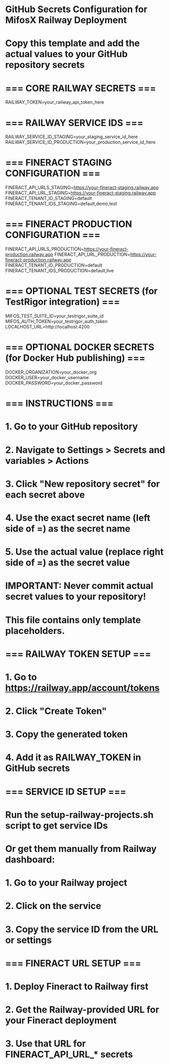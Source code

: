 # GitHub Secrets Configuration for MifosX Railway Deployment
# Copy this template and add the actual values to your GitHub repository secrets

# === CORE RAILWAY SECRETS ===
RAILWAY_TOKEN=your_railway_api_token_here

# === RAILWAY SERVICE IDS ===
RAILWAY_SERVICE_ID_STAGING=your_staging_service_id_here
RAILWAY_SERVICE_ID_PRODUCTION=your_production_service_id_here

# === FINERACT STAGING CONFIGURATION ===
FINERACT_API_URLS_STAGING=https://your-fineract-staging.railway.app
FINERACT_API_URL_STAGING=https://your-fineract-staging.railway.app
FINERACT_TENANT_ID_STAGING=default
FINERACT_TENANT_IDS_STAGING=default,demo,test

# === FINERACT PRODUCTION CONFIGURATION ===
FINERACT_API_URLS_PRODUCTION=https://your-fineract-production.railway.app
FINERACT_API_URL_PRODUCTION=https://your-fineract-production.railway.app
FINERACT_TENANT_ID_PRODUCTION=default
FINERACT_TENANT_IDS_PRODUCTION=default,live

# === OPTIONAL TEST SECRETS (for TestRigor integration) ===
MIFOS_TEST_SUITE_ID=your_testrigor_suite_id
MIFOS_AUTH_TOKEN=your_testrigor_auth_token
LOCALHOST_URL=http://localhost:4200

# === OPTIONAL DOCKER SECRETS (for Docker Hub publishing) ===
DOCKER_ORGANIZATION=your_docker_org
DOCKER_USER=your_docker_username
DOCKER_PASSWORD=your_docker_password

# === INSTRUCTIONS ===
# 1. Go to your GitHub repository
# 2. Navigate to Settings > Secrets and variables > Actions
# 3. Click "New repository secret" for each secret above
# 4. Use the exact secret name (left side of =) as the secret name
# 5. Use the actual value (replace right side of =) as the secret value
#
# IMPORTANT: Never commit actual secret values to your repository!
# This file contains only template placeholders.

# === RAILWAY TOKEN SETUP ===
# 1. Go to https://railway.app/account/tokens
# 2. Click "Create Token"
# 3. Copy the generated token
# 4. Add it as RAILWAY_TOKEN in GitHub secrets

# === SERVICE ID SETUP ===
# Run the setup-railway-projects.sh script to get service IDs
# Or get them manually from Railway dashboard:
# 1. Go to your Railway project
# 2. Click on the service
# 3. Copy the service ID from the URL or settings

# === FINERACT URL SETUP ===
# 1. Deploy Fineract to Railway first
# 2. Get the Railway-provided URL for your Fineract deployment
# 3. Use that URL for FINERACT_API_URL_* secrets
